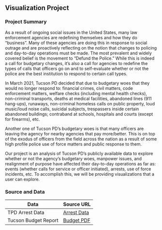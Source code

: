 ## Visualization Project

### Project Summary
As a result of ongoing social issues in the United States, many law enforcement agencies are redefining themselves and how they do “business”. Many of these agencies are doing this in response to social outrage and are proactively reflecting on the notion that changes to policing and day-to-day operations must be made. The most prevalent and widely covered belief is the movement to “Defund the Police.” While this is indeed a call for budgetary changes, it’s also a call for agencies to redefine the types of calls that officers go on and to self-evaluate whether or not the police are the best institution to respond to certain call types. 

In March 2021, Tucson PD decided that due to budgetary woes that they would no longer respond to: financial crimes, civil matters, code enforcement matters, welfare checks (including mental health checks), non-criminal transports, deaths at medical facilities, abandoned lines (911 hang-ups), runaways, non-criminal homeless calls on public property, loud music/loud noise calls, suicidal subjects, trespassers inside certain abandoned buildings; contraband at schools, hospitals and courts (except for firearms), etc.

Another one of Tucson PD’s budgetary woes is that many officers are leaving the agency for nearby agencies that pay more/better. This is on top of the exodus of officers from the field across the nation as a result of some high profile police use of force matters and public response to them. 

Our project is an analysis of Tucson PD’s publicly available data to explore whether or not the agency’s budgetary woes, manpower issues, and realignment of purpose have affected their day-to-day operations as far as: events (whether calls for service or officer initiated), arrests, use of force incidents, etc. To accomplish this, we will be providing visualizations that a user can explore. 

### Source and Data
| Data            | Source URL    |
| --------------- | ------------- |
| TPD Arrest Data | [Arrest Data]() |
| Tucson Budget Report | [Budget PDF](https://www.tucsonaz.gov/files/budget/COT_Adopted_Budget_Fiscal_Year_2021_1_1.pdf.pdf) |

